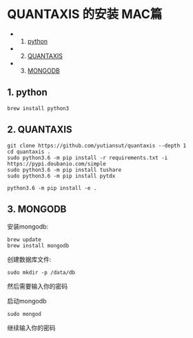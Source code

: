 # QUANTAXIS 的安装 MAC篇

<!-- vscode-markdown-toc -->
* 1. [python](#python)
* 2. [QUANTAXIS](#QUANTAXIS)
* 3. [MONGODB](#MONGODB)


<!-- vscode-markdown-toc-config
	numbering=true
	autoSave=true
	/vscode-markdown-toc-config -->
<!-- /vscode-markdown-toc -->
##  1. python
```
brew install python3
```

##  2. QUANTAXIS

```
git clone https://github.com/yutiansut/quantaxis --depth 1
cd quantaxis .
sudo python3.6 -m pip install -r requirements.txt -i https://pypi.doubanio.com/simple
sudo python3.6 -m pip install tushare
sudo python3.6 -m pip install pytdx

python3.6 -m pip install -e .
```


##  3. MONGODB

安装mongodb:
```
brew update
brew install mongodb
```


创建数据库文件:
```
sudo mkdir -p /data/db
```

然后需要输入你的密码

启动mongodb
```
sudo mongod
```
继续输入你的密码

